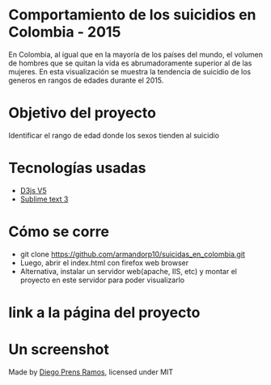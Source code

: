# Comportamiento de los suicidios en Colombia - 2015

En Colombia, al igual que en la mayoría de los países del mundo, el volumen de hombres que se quitan la vida es abrumadoramente superior al de las mujeres. En esta visualización se muestra la tendencia de suicidio de los generos en rangos de edades durante el 2015.

# Objetivo del proyecto  
Identificar el rango de edad donde los sexos tienden al suicidio

# Tecnologías usadas
  - <a href="https://d3js.org/"> D3js V5 </a>
  - <a href="https://www.sublimetext.com/"> Sublime text 3 </a>

# Cómo se corre 
  - git clone https://github.com/armandorp10/suicidas_en_colombia.git
  - Luego, abrir el index.html con firefox web browser 
  - Alternativa, instalar un servidor web(apache, IIS, etc) y montar el proyecto en este servidor para poder visualizarlo

# link a la página del proyecto

# Un screenshot 

Made by <a href="https://github.com/armandorp10">Diego Prens Ramos</a>, licensed under MIT

